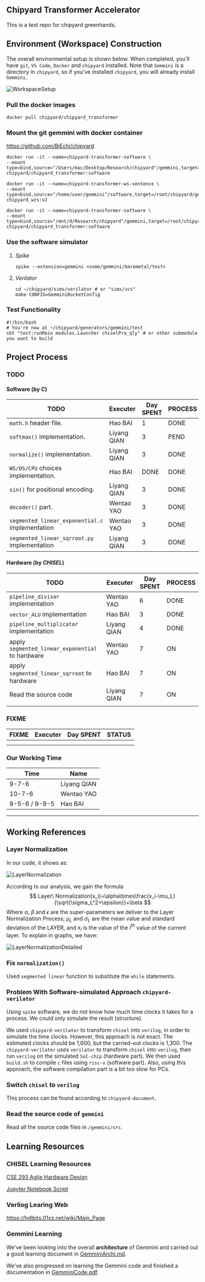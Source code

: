 ## Chipyard Transformer Accelerator

This is a test repo for chipyard greenhands.

## Environment (Workspace) Construction

The overall environmental setup is shown below. When completed, you’ll have `git`, `VS Code`, `Docker` and `chipyard` installed. Note that `Gemmini` is a directory in `chipyard`, so if you’ve installed `chipyard`, you will already install `Gemmini.`

![WorkspaceSetup](http://jacklovespictures.oss-cn-beijing.aliyuncs.com/2021-10-08-141652.png)

### Pull the docker images

`docker pull chipyard/chipyard_transformer`

### Mount the git gemmini with docker container

https://github.com/BiEchi/chipyard

```shell
docker run -it --name=chipyard-transformer-software \
--mount type=bind,source="/Users/mac/Desktop/Research/chipyard"/gemmini,target=/root/chipyard/generators/gemmini chipyard/chipyard_transformer:software

docker run -it --name=chipyard-transformer-ws-sentence \
--mount type=bind,source="/home/user/gemmini"/software,target=/root/chipyard/generators/gemmini/software chipyard_wzs:v2

docker run -it --name=chipyard-transformer-software \
--mount type=bind,source="/mnt/d/Research/chipyard"/gemmini,target=/root/chipyard/generators/gemmini chipyard/chipyard_transformer:software
```

### Use the software simulator

1. *Spike*

   ```
   spike --extension=gemmini <some/gemmini/baremetal/test>
   ```

2. *Verilator*

   ```
   cd ~/chipyard/sims/verilator # or "sims/vcs"
   make CONFIG=GemminiRocketConfig
   ```


### Test Functionality

```shell
#!/bin/bash
# You're now at ~/chipyard/generators/gemmini/test
sbt "test:runMain modules.Launcher chiselPra_qly" # or other submodule you want to build
```

## Project Process

### TODO

#### Software (by *C*)

| TODO                                            | Executer    | Day SPENT | PROCESS |
| ----------------------------------------------- | ----------- | --------- | ------- |
| `math.h` header file.                           | Hao BAI     | 1         | DONE    |
| `softmax()` implementation.                     | Liyang QIAN | 3         | PEND    |
| `normalize()` implementation.                   | Liyang QIAN | 3         | DONE    |
| `WS/OS/CPU` choices implementation.             | Hao BAI     | DONE      | DONE    |
| `sin()` for positional encoding.                | Liyang QIAN | 3         | DONE    |
| `decoder()` part.                               | Wentao YAO  | 3         | DONE    |
| `segmented_linear_exponential.c` implementation | Wentao YAO  | 3         | DONE    |
| `segmented_linear_sqrroot.py` implementation    | Liyang QIAN | 3         | DONE    |

#### Hardware (by *CHISEL*)

| TODO                                             | Executer    | Day SPENT | PROCESS |
| ------------------------------------------------ | ----------- | --------- | ------- |
| `pipeline_divisor` implementation                | Wentao YAO  | 6         | DONE    |
| `vector_ALU` implementation                      | Hao BAI     | 3         | DONE    |
| `pipeline_multiplicator` implementation          | Liyang QIAN | 4         | DONE    |
| apply `segmented_linear_exponential` to hardware | Wentao YAO  | 7         | ON      |
| apply `segmented_linear_sqrroot` to hardware     | Hao BAI     | 7         | ON      |
| Read the source code                             | Liyang QIAN | 7         | ON      |
|                                                  |             |           |         |

### FIXME

| FIXME | Executer | Day SPENT | STATUS |
| ----- | -------- | --------- | ------ |
|       |          |           |        |
|       |          |           |        |

### Our Working Time

| Time          | Name        |
| ------------- | ----------- |
| 9-7-6         | Liyang QIAN |
| 10-7-6        | Wentao YAO  |
| 9-5-6 / 9-9-5 | Hao BAI     |

---

## Working References

### Layer Normalization

In our code, it shows as:

![LayerNormalization](http://jacklovespictures.oss-cn-beijing.aliyuncs.com/2021-07-09-105533.png)

According to our analysis, we gain the formula
$$
Layer\ Normalization(x_i)=\alpha\times\frac{x_i-\mu_L}{\sqrt{\sigma_L^2+\epsilon}}+\beta
$$
Where $\alpha$, $\beta$ and $\epsilon$ are the super-parameters we deliver to the Layer Normalization Process; $\mu_L$ and $\sigma_L$ are the mean value and standard deviation of the LAYER, and $x_i$ is the value of the $i^{th}$ value of the current layer. To explain in graphs, we have:

![LayerNormalizationDetailed](http://jacklovespictures.oss-cn-beijing.aliyuncs.com/2021-07-09-111223.png)

### Fix `normalization()`

Used `segmented linear` function to substitute the `while` statements.

### Problem With Software-simulated Approach `chipyard-verilator`

Using `spike` software, we do not know how much time clocks it takes for a process. We could only simulate the result (structure).

We used `chipyard-verilator` to transform `chisel` into `verilog`, in order to simulate the time clocks. However, this approach is not exact. The estimated clocks should be 1,600, but the carried-out clocks is 1,300. The `chipyard-verilator` uses `verilator` to transform `chisel` into `verilog`, then run `verilog` on the simulated `SoC-chip` (hardware part). We then used `build.sh` to compile `c` files using `risc-v` (software part). Also, using this approach, the software compilation part is a bit too slow for PCs.

### Switch `chisel` to `verilog`

This process can be found according to `chipyard-document`.

### Read the source code of `gemmini`

Read all the source code files in `/gemmini/src`.

## Learning Resources

### CHISEL Learning Resources

[CSE 293 Agile Hardware Design](https://classes.soe.ucsc.edu/cse293/Spring21/references/chisel/)

[Jupyter Notebook Script](https://github.com/agile-hw/lectures)

### Verliog Learing Web

https://hdlbits.01xz.net/wiki/Main_Page

### Gemmini Learning

We’ve been looking into the overall **architecture** of Gemmini and carried out a good learning document in [GemminiArchi.md](./documents/GemminiArchi.md).

We’ve also progressed on learning the Gemmini code and finished a documentation in [GemminiCode.pdf](./documents/gemmini_code_analysis/GemminiCode.pdf).

